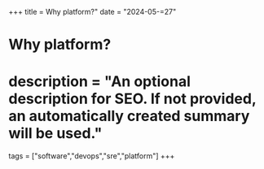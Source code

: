 +++
title = Why platform?"
date = "2024-05-=27"

#
# Why platform?
#
# description = "An optional description for SEO. If not provided, an automatically created summary will be used."

tags = ["software","devops","sre","platform"]
+++

